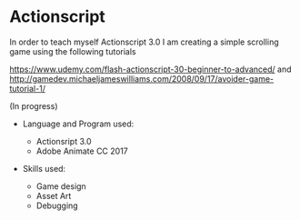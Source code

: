 # Actionscript

In order to teach myself Actionscript 3.0 I am creating a simple scrolling game
using the following tutorials

https://www.udemy.com/flash-actionscript-30-beginner-to-advanced/
and 
http://gamedev.michaeljameswilliams.com/2008/09/17/avoider-game-tutorial-1/

(In progress) 

- Language and Program used:
  - Actionsript 3.0 
  - Adobe Animate CC 2017
  
- Skills used:
  - Game design
  - Asset Art
  - Debugging
  
